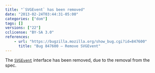 ```yaml
---
title: "`SVGEvent` has been removed"
date: "2013-02-24T03:44:31-05:00"
categories: ["dom"]
tags: []
versions: ["22"]
cclicense: "BY-SA 3.0"
references:
    - url: "https://bugzilla.mozilla.org/show_bug.cgi?id=847600"
      title: "Bug 847600 – Remove SVGEvent"
---
```

The [`SVGEvent`](https://developer.mozilla.org/docs/Web/API/SVGEvent) interface has been removed, due to the removal from the spec.
